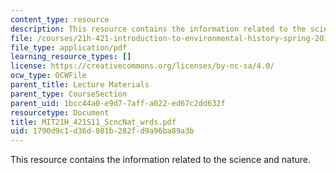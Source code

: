 ```yaml
---
content_type: resource
description: This resource contains the information related to the science and nature.
file: /courses/21h-421-introduction-to-environmental-history-spring-2011/1790d9c1d36d801b282fd9a96ba89a3b_MIT21H_421S11_ScncNat_wrds.pdf
file_type: application/pdf
learning_resource_types: []
license: https://creativecommons.org/licenses/by-nc-sa/4.0/
ocw_type: OCWFile
parent_title: Lecture Materials
parent_type: CourseSection
parent_uid: 1bcc44a0-e9d7-7aff-a022-ed67c2dd632f
resourcetype: Document
title: MIT21H_421S11_ScncNat_wrds.pdf
uid: 1790d9c1-d36d-801b-282f-d9a96ba89a3b
---
```

This resource contains the information related to the science and nature.